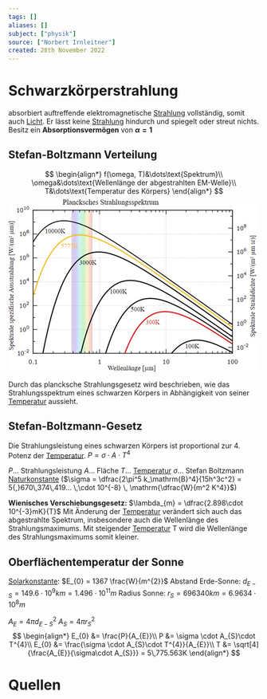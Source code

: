 ```yaml
---
tags: []
aliases: []
subject: ["physik"]
source: ["Norbert Irnleitner"]
created: 28th November 2022
---
```


# Schwarzkörperstrahlung

absorbiert auftreffende elektromagnetische [Strahlung](../chemie/Radioaktivität.md) vollständig, somit auch [Licht](../chemie/Spektralanalyse.md).
Er lässt keine [Strahlung](../chemie/Radioaktivität.md) hindurch und spiegelt oder streut nichts.
Besitz ein **Absorptionsvermögen** von **$\alpha=1$**
## Stefan-Boltzmann Verteilung
$$
\begin{align*}
f(\omega, T)&\dots\text{Spektrum}\\
\omega&\dots\text{Wellenlänge der abgestrahlten EM-Welle}\\
T&\dots\text{Temperatur des Körpers}
\end{align*}
$$
![planckStrahlungsspektrum](assets/planckStrahlungsspektrum.png)

Durch das plancksche Strahlungsgesetz wird beschrieben, wie das Strahlungsspektrum eines schwarzen Körpers in Abhängigkeit von seiner [Temperatur](Temperatur%20und%20Teilchenmodell.md) aussieht.

## Stefan-Boltzmann-Gesetz
Die Strahlungsleistung eines schwarzen Körpers ist proportional zur 4. Potenz der [Temperatur](Temperatur%20und%20Teilchenmodell.md).
$P=\sigma\cdot A\cdot T^{4}$ 

$P\dots$ Strahlungsleistung
$A\dots$ Fläche
$T\dots$ [Temperatur](Temperatur%20und%20Teilchenmodell.md)
$\sigma\dots$ Stefan Boltzmann [Naturkonstante](Konstanten%20Verzeichnis.md) ($\sigma = \dfrac{2\pi^5 k_\mathrm{B}^4}{15h^3c^2} = 5{,}670\,374\,419... \,\cdot 10^{-8} \, \mathrm{\dfrac{W}{m^2 K^4}}$)

**Wienisches Verschiebungsgesetz:**
$\lambda_{m} = \dfrac{2.898\cdot 10^{-3}mK}{T}$
Mit Änderung der [Temperatur](Temperatur%20und%20Teilchenmodell.md) verändert sich auch das abgestrahlte Spektrum, insbesondere auch die Wellenlänge des Strahlungsmaximums.
Mit steigender [Temperatur](Temperatur%20und%20Teilchenmodell.md) T wird die Wellenlänge des Strahlungsmaximums somit kleiner.

## Oberflächentemperatur der Sonne
[Solarkonstante](https://de.wikipedia.org/wiki/Solarkonstante): $E_{0} = 1367 \frac{W}{m^{2}}$
Abstand Erde-Sonne: $d_{E-S}=149.6\cdot 10^{9}km= 1.496\cdot 10^{11}m$
Radius Sonne: $r_{S} = 696340km = 6.9634\cdot10^{8}m$

$A_{E} = 4\pi d_{E-S}^{2}$
$A_{S}= 4\pi r_{S}^{2}$
$$
\begin{align*}
E_{0} &= \frac{P}{A_{E}}\\
P &= \sigma \cdot A_{S}\cdot T^{4}\\
E_{0} &= \frac{\sigma \cdot A_{S}\cdot T^{4}}{A_{E}}\\
T &= \sqrt[4]{\frac{A_{E}}{\sigma\cdot A_{S}}} = 5\,775.563K
\end{align*}
$$
# Quellen
